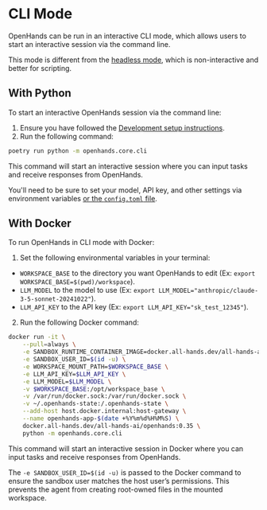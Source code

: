 # CLI Mode

OpenHands can be run in an interactive CLI mode, which allows users to start an interactive session via the command line.

This mode is different from the [headless mode](headless-mode), which is non-interactive and better for scripting.

## With Python

To start an interactive OpenHands session via the command line:

1. Ensure you have followed the [Development setup instructions](https://github.com/All-Hands-AI/OpenHands/blob/main/Development.md).
2. Run the following command:

```bash
poetry run python -m openhands.core.cli
```

This command will start an interactive session where you can input tasks and receive responses from OpenHands.

You'll need to be sure to set your model, API key, and other settings via environment variables
[or the `config.toml` file](https://github.com/All-Hands-AI/OpenHands/blob/main/config.template.toml).

## With Docker

To run OpenHands in CLI mode with Docker:

1. Set the following environmental variables in your terminal:

- `WORKSPACE_BASE` to the directory you want OpenHands to edit (Ex: `export WORKSPACE_BASE=$(pwd)/workspace`).
- `LLM_MODEL` to the model to use (Ex: `export LLM_MODEL="anthropic/claude-3-5-sonnet-20241022"`).
- `LLM_API_KEY` to the API key (Ex: `export LLM_API_KEY="sk_test_12345"`).

2. Run the following Docker command:

```bash
docker run -it \
    --pull=always \
    -e SANDBOX_RUNTIME_CONTAINER_IMAGE=docker.all-hands.dev/all-hands-ai/runtime:0.35-nikolaik \
    -e SANDBOX_USER_ID=$(id -u) \
    -e WORKSPACE_MOUNT_PATH=$WORKSPACE_BASE \
    -e LLM_API_KEY=$LLM_API_KEY \
    -e LLM_MODEL=$LLM_MODEL \
    -v $WORKSPACE_BASE:/opt/workspace_base \
    -v /var/run/docker.sock:/var/run/docker.sock \
    -v ~/.openhands-state:/.openhands-state \
    --add-host host.docker.internal:host-gateway \
    --name openhands-app-$(date +%Y%m%d%H%M%S) \
    docker.all-hands.dev/all-hands-ai/openhands:0.35 \
    python -m openhands.core.cli
```

This command will start an interactive session in Docker where you can input tasks and receive responses from OpenHands.

The `-e SANDBOX_USER_ID=$(id -u)` is passed to the Docker command to ensure the sandbox user matches the host user’s
permissions. This prevents the agent from creating root-owned files in the mounted workspace.
